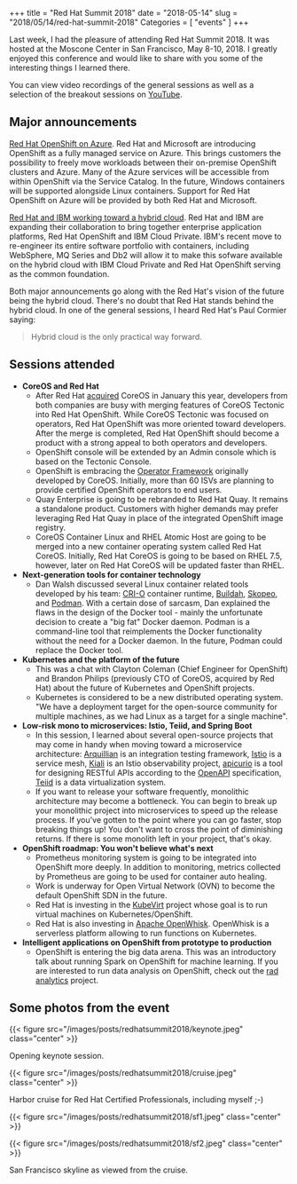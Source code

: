 +++
title = "Red Hat Summit 2018"
date = "2018-05-14"
slug = "2018/05/14/red-hat-summit-2018"
Categories = [ "events" ]
+++

Last week, I had the pleasure of attending Red Hat Summit 2018. It was hosted at the Moscone Center in San Francisco, May 8-10, 2018. I greatly enjoyed this conference and would like to share with you some of the interesting things I learned there.

<!--more-->

You can view video recordings of the general sessions as well as a selection of the breakout sessions on [YouTube](https://www.youtube.com/user/redhatsummit).

## Major announcements

[Red Hat OpenShift on Azure](https://www.redhat.com/en/about/press-releases/red-hat-and-microsoft-co-develop-first-red-hat-openshift-jointly-managed-service-public-cloud). Red Hat and Microsoft are introducing OpenShift as a fully managed service on Azure. This brings customers the possibility to freely move workloads between their on-premise OpenShift clusters and Azure. Many of the Azure services will be accessible from within OpenShift via the Service Catalog. In the future, Windows containers will be supported alongside Linux containers. Support for Red Hat OpenShift on Azure will be provided by both Red Hat and Microsoft.

[Red Hat and IBM working toward a hybrid cloud](https://www.redhat.com/en/about/press-releases/ibm-and-red-hat-join-forces-accelerate-hybrid-cloud-adoption). Red Hat and IBM are expanding their collaboration to bring together enterprise application platforms, Red Hat OpenShift and IBM Cloud Private. IBM's recent move to re-engineer its entire software portfolio with containers, including WebSphere, MQ Series and Db2 will allow it to make this sofware available on the hybrid cloud with IBM Cloud Private and Red Hat OpenShift serving as the common foundation.

Both major announcements go along with the Red Hat's vision of the future being the hybrid cloud. There's no doubt that Red Hat stands behind the hybrid cloud. In one of the general sessions, I heard Red Hat's Paul Cormier saying:

> Hybrid cloud is the only practical way forward.

## Sessions attended

- **CoreOS and Red Hat**
  - After Red Hat [acquired](https://www.redhat.com/en/about/press-releases/red-hat-acquire-coreos-expanding-its-kubernetes-and-containers-leadership) CoreOS in January this year, developers from both companies are busy with merging features of CoreOS Tectonic into Red Hat OpenShift. While CoreOS Tectonic was focused on operators, Red Hat OpenShift was more oriented toward developers. After the merge is completed, Red Hat OpenShift should become a product with a strong appeal to both operators and developers.
  - OpenShift console will be extended by an Admin console which is based on the Tectonic Console.
  - OpenShift is embracing the [Operator Framework](https://github.com/operator-framework) originally developed by CoreOS. Initially, more than 60 ISVs are planning to provide certified OpenShift operators to end users.
  - Quay Enterprise is going to be rebranded to Red Hat Quay. It remains a standalone product. Customers with higher demands may prefer leveraging Red Hat Quay in place of the integrated OpenShift image registry.
  - CoreOS Container Linux and RHEL Atomic Host are going to be merged into a new container operating system called Red Hat CoreOS. Initially, Red Hat CoreOS is going to be based on RHEL 7.5, however, later on Red Hat CoreOS will be updated faster than RHEL.
- **Next-generation tools for container technology**
  - Dan Walsh discussed several Linux container related tools developed by his team: [CRI-O](https://github.com/kubernetes-incubator/cri-o) container runtime, [Buildah](https://github.com/projectatomic/buildah), [Skopeo](https://github.com/projectatomic/skopeo/), and [Podman](https://github.com/projectatomic/libpod). With a certain dose of sarcasm, Dan explained the flaws in the design of the Docker tool -  mainly the unfortunate decision to create a "big fat" Docker daemon. Podman is a command-line tool that reimplements the Docker functionality without the need for a Docker daemon. In the future, Podman could replace the Docker tool.
- **Kubernetes and the platform of the future**
  - This was a chat with Clayton Coleman (Chief Engineer for OpenShift) and Brandon Philips (previously CTO of CoreOS, acquired by Red Hat) about the future of Kubernetes and OpenShift projects.
  - Kubernetes is considered to be a new distributed operating system. "We have a deployment target for the open-source community for multiple machines, as we had Linux as a target for a single machine".
- **Low-risk mono to microservices: Istio, Teiid, and Spring Boot**
  - In this session, I learned about several open-source projects that may come in handy when moving toward a microservice architecture: [Arquillian](http://arquillian.org/) is an integration testing framework, [Istio](https://istio.io/) is a service mesh, [Kiali](https://github.com/kiali/kiali) is an Istio observability project, [apicurio](https://www.apicur.io/) is a tool for designing RESTful APIs according to the [OpenAPI](https://github.com/OAI/OpenAPI-Specification) specification, [Teiid](http://teiid.jboss.org/) is a data virtualization system.
  - If you want to release your software frequently, monolithic architecture may become a bottleneck. You can begin to break up your monolithic project into microservices to speed up the release process. If you've gotten to the point where you can go faster, stop breaking things up! You don't want to cross the point of diminishing returns. If there is some monolith left in your project, that's okay.
- **OpenShift roadmap: You won't believe what's next**
  - Prometheus monitoring system is going to be integrated into OpenShift more deeply. In addition to monitoring, metrics collected by Prometheus are going to be used for container auto healing.
  - Work is underway for Open Virtual Network (OVN) to become the default OpenShift SDN in the future.
  - Red Hat is investing in the [KubeVirt](https://github.com/kubevirt) project whose goal is to run virtual machines on Kubernetes/OpenShift.
  - Red Hat is also investing in [Apache OpenWhisk](https://openwhisk.apache.org/). OpenWhisk is a serverless platform allowing to run functions on Kubernetes.
- **Intelligent applications on OpenShift from prototype to production**
  - OpenShift is entering the big data arena. This was an introductory talk about running Spark on OpenShift for machine learning. If you are interested to run data analysis on OpenShift, check out the [rad analytics](https://radanalytics.io/) project.

## Some photos from the event

{{< figure src="/images/posts/redhatsummit2018/keynote.jpeg" class="center" >}}

Opening keynote session.

{{< figure src="/images/posts/redhatsummit2018/cruise.jpeg" class="center" >}}

Harbor cruise for Red Hat Certified Professionals, including myself ;-)

{{< figure src="/images/posts/redhatsummit2018/sf1.jpeg" class="center" >}}

{{< figure src="/images/posts/redhatsummit2018/sf2.jpeg" class="center" >}}

San Francisco skyline as viewed from the cruise.
